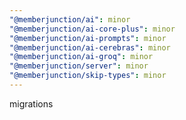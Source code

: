 ```yaml
---
"@memberjunction/ai": minor
"@memberjunction/ai-core-plus": minor
"@memberjunction/ai-prompts": minor
"@memberjunction/ai-cerebras": minor
"@memberjunction/ai-groq": minor
"@memberjunction/server": minor
"@memberjunction/skip-types": minor
---
```


migrations
